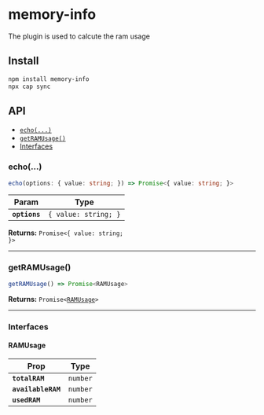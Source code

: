 # memory-info

The plugin is used to calcute the ram usage

## Install

```bash
npm install memory-info
npx cap sync
```

## API

<docgen-index>

* [`echo(...)`](#echo)
* [`getRAMUsage()`](#getramusage)
* [Interfaces](#interfaces)

</docgen-index>

<docgen-api>
<!--Update the source file JSDoc comments and rerun docgen to update the docs below-->

### echo(...)

```typescript
echo(options: { value: string; }) => Promise<{ value: string; }>
```

| Param         | Type                            |
| ------------- | ------------------------------- |
| **`options`** | <code>{ value: string; }</code> |

**Returns:** <code>Promise&lt;{ value: string; }&gt;</code>

--------------------


### getRAMUsage()

```typescript
getRAMUsage() => Promise<RAMUsage>
```

**Returns:** <code>Promise&lt;<a href="#ramusage">RAMUsage</a>&gt;</code>

--------------------


### Interfaces


#### RAMUsage

| Prop               | Type                |
| ------------------ | ------------------- |
| **`totalRAM`**     | <code>number</code> |
| **`availableRAM`** | <code>number</code> |
| **`usedRAM`**      | <code>number</code> |

</docgen-api>
